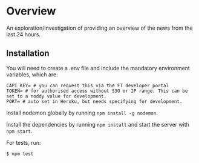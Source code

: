 # Overview

An exploration/investigation of providing an overview of the news from the last 24 hours.


## Installation

You will need to create a .env file and include the mandatory environment variables, which are:

```
CAPI_KEY= # you can request this via the FT developer portal
TOKEN= # for authorised access without S3O or IP range. This can be set to a noddy value for development.
PORT= # auto set in Heroku, but needs specifying for development.
```

Install nodemon globally by running `npm install -g nodemon`.

Install the dependencies by running `npm install` and start the server with `npm start`.


For tests, run:

```sh
$ npm test
```



